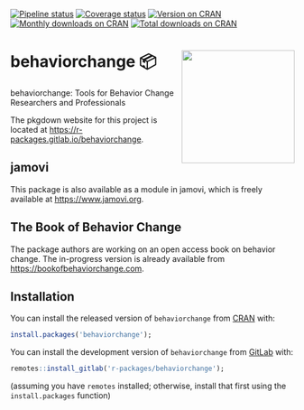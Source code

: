 
<!-- badges: start -->

[![Pipeline
status](https://gitlab.com/r-packages/behaviorchange/badges/prod/pipeline.svg)](https://gitlab.com/r-packages/behaviorchange/-/commits/prod)
[![Coverage
status](https://codecov.io/gl/r-packages/behaviorchange/branch/prod/graph/badge.svg)](https://codecov.io/gl/r-packages/behaviorchange?branch=prod)
[![Version on
CRAN](https://www.r-pkg.org/badges/version/behaviorchange?color=brightgreen)](https://cran.r-project.org/package=behaviorchange)
[![Monthly downloads on
CRAN](https://cranlogs.r-pkg.org/badges/last-month/behaviorchange?color=brightgreen)](https://cran.r-project.org/package=behaviorchange)
[![Total downloads on
CRAN](https://cranlogs.r-pkg.org/badges/grand-total/behaviorchange?color=brightgreen)](https://cran.r-project.org/package=behaviorchange)
<!-- badges: end -->

# <img src='img/hex-logo.png' align="right" height="200" /> behaviorchange 📦

behaviorchange: Tools for Behavior Change Researchers and Professionals

The pkgdown website for this project is located at
<https://r-packages.gitlab.io/behaviorchange>.

<!--------------------------------------------->
<!-- Start of a custom bit for every package -->
<!--------------------------------------------->

## jamovi

This package is also available as a module in jamovi, which is freely
available at <https://www.jamovi.org>.

## The Book of Behavior Change

The package authors are working on an open access book on behavior
change. The in-progress version is already available from
<https://bookofbehaviorchange.com>.

<!--------------------------------------------->
<!--  End of a custom bit for every package  -->
<!--------------------------------------------->

## Installation

You can install the released version of `behaviorchange` from
[CRAN](https://CRAN.R-project.org) with:

``` r
install.packages('behaviorchange');
```

You can install the development version of `behaviorchange` from
[GitLab](https://about.gitlab.com) with:

``` r
remotes::install_gitlab('r-packages/behaviorchange');
```

(assuming you have `remotes` installed; otherwise, install that first
using the `install.packages` function)
